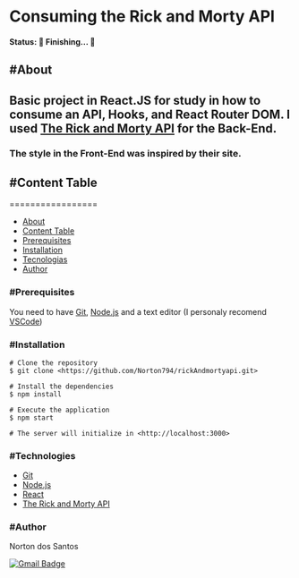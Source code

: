# Consuming the Rick and Morty API

#### Status:  🚧 Finishing... 🚧

## #About
## Basic project in React.JS for study in how to consume an API, Hooks, and React Router DOM. I used [The Rick and Morty API](https://rickandmortyapi.com/) for the Back-End.
### The style in the Front-End was inspired by their site. 

## #Content Table
=================
<!--ts-->
   * [About](#About)
   * [Content Table](#Content)
   * [Prerequisites](#Prerequisites)
   * [Installation](#Installation)
   * [Tecnologias](#tecnologias)
   * [Author](#Author)
<!--te-->

### #Prerequisites

You need to have [Git](https://git-scm.com/), [Node.js](https://nodejs.org/en/) and a text editor (I personaly recomend [VSCode](https://code.visualstudio.com/))

### #Installation

```
# Clone the repository
$ git clone <https://github.com/Norton794/rickAndmortyapi.git>

# Install the dependencies
$ npm install

# Execute the application
$ npm start

# The server will initialize in <http://localhost:3000> 
```

### #Technologies

- [Git](https://git-scm.com/)
- [Node.js](https://nodejs.org/en/)
- [React](https://pt-br.reactjs.org/)
- [The Rick and Morty API](https://rickandmortyapi.com/)

### #Author

Norton dos Santos

[![Gmail Badge](https://img.shields.io/badge/-nortonsantos79@gmail.com-c14438?style=flat-square&logo=Gmail&logoColor=white&link=mailto:nortonsantos79@gmail.com)](mailto:nortonsantos79@gmail.com)
